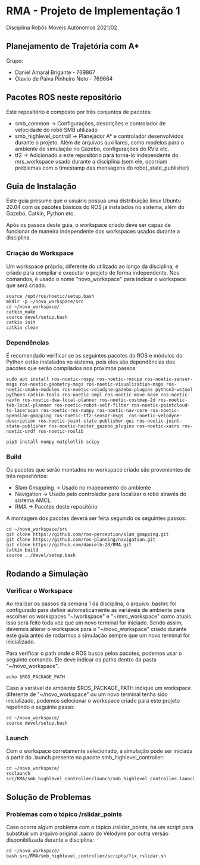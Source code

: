 # RMA - Projeto de Implementação 1
Disciplina Robôs Móveis Autônomos 2021/02

## Planejamento de Trajetória com A*

Grupo:
  - Daniel Amaral Brigante - 769867
  - Otavio de Paiva Pinheiro Neto - 769664

## Pacotes ROS neste repositório

Este repositório é composto por três conjuntos de pacotes:
  - smb_common -> Configurações, descrições e controlador de velocidade do robô SMB utilizado
  - smb_highlevel_controll -> Planejador A* e controlador desenvolvidos durante o projeto. Além de arquivos auxiliares, como modelos para o ambiente de simulação no Gazebo, configurações do RViz etc. 
  - tf2 -> Adicionado a este repositório para torná-lo independente do mrs_workspace usado durante a disciplina (sem ele, ocorriam problemas com o timestamp das mensagens do robot_state_publisher)

## Guia de Instalação

Este guia presume que o usuário possua uma distribuição linux Ubuntu 20.04 com os pacotes básicos do ROS já instalados no sistema, além do Gazebo, Catkin, Python etc.

Após os passos deste guia, o workspace criado deve ser capaz de funcionar de maneira independente dos workspaces usados durante a disciplina.

### Criação do Workspace 

Um workspace próprio, diferente do utilizado ao longo da disciplina, é criado para compilar e executar o projeto de forma independente. Nos comandos, é usado o nome "novo_workspace" para indicar o workspace que será criado.

```shell
source /opt/ros/noetic/setup.bash
mkdir -p ~/novo_workspace/src
cd ~/novo_workspace/
catkin_make
source devel/setup.bash
catkin init
catkin clean

```

### Dependências

É recomendado verificar se os seguintes pacotes do ROS e módulos do Python estão instalados no sistema, pois eles são dependências dos pacotes que serão compilados nos próximos passos:

```shell
sudo apt install ros-noetic-rospy ros-noetic-roscpp ros-noetic-sensor-msgs ros-noetic-geometry-msgs ros-noetic-visualization-msgs ros-noetic-cmake-modules ros-noetic-velodyne-gazebo-plugins python3-wstool python3-catkin-tools ros-noetic-ompl ros-noetic-move-base ros-noetic-navfn ros-noetic-dwa-local-planner ros-noetic-costmap-2d ros-noetic-teb-local-planner ros-noetic-robot-self-filter ros-noetic-pointcloud-to-laserscan ros-noetic-ros-numpy ros-noetic-nav-core ros-noetic-openslam-gmapping ros-noetic-tf2-sensor-msgs  ros-noetic-velodyne-description ros-noetic-joint-state-publisher-gui ros-noetic-joint-state-publisher ros-noetic-hector_gazebo_plugins ros-noetic-xacro ros-noetic-urdf ros-noetic-roslib

pip3 install numpy matplotlib scipy
```
### Build

Os pacotes que serão montados no workspace criado são provenientes de três repositórios:
  - Slam Gmapping -> Usado no mapeamento do ambiente
  - Navigation -> Usado pelo controlador para localizar o robô através do sistema AMCL
  - RMA -> Pacotes deste repositório

A montagem dos pacotes deverá ser feita seguindo os seguintes passos:

```shell
cd ~/novo_workspace/src
git clone https://github.com/ros-perception/slam_gmapping.git
git clone https://github.com/ros-planning/navigation.git
git clone https://github.com/danielb-28/RMA.git
catkin build
source ../devel/setup.bash
```

## Rodando a Simulação


### Verificar o Workspace

Ao realizar os passos da semana 1 da disciplina, o arquivo .bashrc foi configurado para definir automaticamente as variáveis de ambiente para escolher os workspaces "\~/workspace" e "\~/mrs_workspace" como atuais. Isso será feito toda vez que um novo terminal for iniciado. Sendo assim, devemos alterar o workspace para o "\~/novo_workspace" criado durante este guia antes de rodarmos a simulação sempre que um novo terminal for inicializado.

Para verificar o path onde o ROS busca pelos pacotes, podemos usar o seguinte comando. Ele deve indicar os paths dentro da pasta "~/novo_workspace".

```shell
echo $ROS_PACKAGE_PATH 
```

Caso a variável de ambiente $ROS_PACKAGE_PATH indique um workspace diferente de "\~/novo_workspace" ou um novo terminal tenha sido inicializado, podemos selecionar o workspace criado para este projeto repetindo o seguinte passo: 

```shell
cd ~/novo_workspace/
source devel/setup.bash
```
### Launch

Com o workspace corretamente selecionado, a simulação pode ser iniciada a partir do .launch presente no pacote smb_highlevel_controller:

```shell
cd ~/novo_workspace/
roslaunch src/RMA/smb_highlevel_controller/launch/smb_highlevel_controller.launch 
```

## Solução de Problemas

### Problemas com o tópico /rslidar_points

Caso ocorra algum problema com o tópico /rslidar_points, há um script para substituir um arquivo original .xacro do Velodyne por outra versão disponibilizada durante a disciplina: 

```shell
cd ~/novo_workspace/
bash src/RMA/smb_highlevel_controller/scripts/fix_rslidar.sh
```
